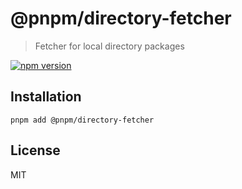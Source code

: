 # @pnpm/directory-fetcher

> Fetcher for local directory packages

[![npm version](https://img.shields.io/npm/v/@pnpm/directory-fetcher.svg)](https://www.npmjs.com/package/@pnpm/directory-fetcher)

## Installation

```
pnpm add @pnpm/directory-fetcher
```

## License

MIT
